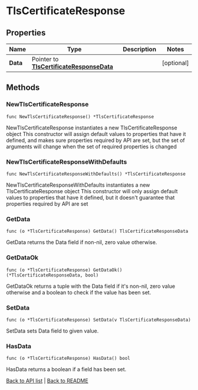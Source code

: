 # TlsCertificateResponse

## Properties

Name | Type | Description | Notes
------------ | ------------- | ------------- | -------------
**Data** | Pointer to [**TlsCertificateResponseData**](TlsCertificateResponseData.md) |  | [optional] 

## Methods

### NewTlsCertificateResponse

`func NewTlsCertificateResponse() *TlsCertificateResponse`

NewTlsCertificateResponse instantiates a new TlsCertificateResponse object
This constructor will assign default values to properties that have it defined,
and makes sure properties required by API are set, but the set of arguments
will change when the set of required properties is changed

### NewTlsCertificateResponseWithDefaults

`func NewTlsCertificateResponseWithDefaults() *TlsCertificateResponse`

NewTlsCertificateResponseWithDefaults instantiates a new TlsCertificateResponse object
This constructor will only assign default values to properties that have it defined,
but it doesn't guarantee that properties required by API are set

### GetData

`func (o *TlsCertificateResponse) GetData() TlsCertificateResponseData`

GetData returns the Data field if non-nil, zero value otherwise.

### GetDataOk

`func (o *TlsCertificateResponse) GetDataOk() (*TlsCertificateResponseData, bool)`

GetDataOk returns a tuple with the Data field if it's non-nil, zero value otherwise
and a boolean to check if the value has been set.

### SetData

`func (o *TlsCertificateResponse) SetData(v TlsCertificateResponseData)`

SetData sets Data field to given value.

### HasData

`func (o *TlsCertificateResponse) HasData() bool`

HasData returns a boolean if a field has been set.


[Back to API list](../README.md#documentation-for-api-endpoints) | [Back to README](../README.md)


